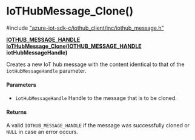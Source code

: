 # IoTHubMessage_Clone()

\#include ["azure-iot-sdk-c/iothub_client/inc/iothub_message.h"](../iot-c-ref-iothub-message-h.md)  

**[IOTHUB_MESSAGE_HANDLE](#iothub__message_8h_1a98782b8f57e3f751b4f0196de946432c) [IoTHubMessage_Clone](#iothub__message_8h_1ab5c68ff6fbb9dbe613c8b981f4c202b4)([IOTHUB_MESSAGE_HANDLE](#iothub__message_8h_1a98782b8f57e3f751b4f0196de946432c) iotHubMessageHandle)**

Creates a new IoT hub message with the content identical to that of the `iotHubMessageHandle` parameter.

#### Parameters
* `iotHubMessageHandle` Handle to the message that is to be cloned.

#### Returns
A valid `IOTHUB_MESSAGE_HANDLE` if the message was successfully cloned or `NULL` in case an error occurs.

